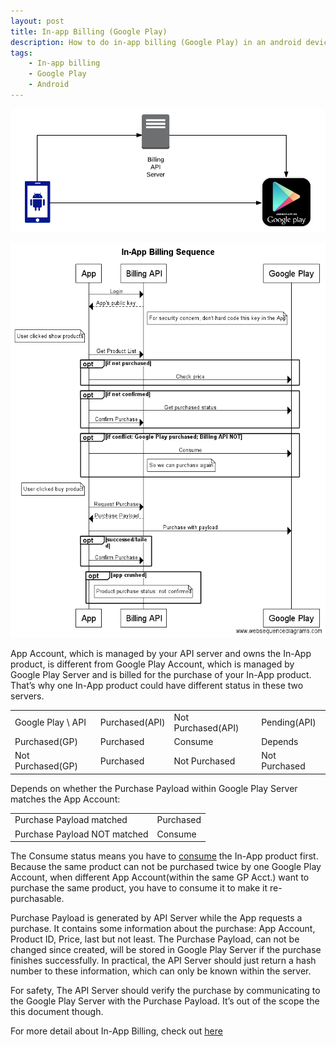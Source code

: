 ```yaml
---
layout: post
title: In-app Billing (Google Play)
description: How to do in-app billing (Google Play) in an android device.
tags: 
    - In-app billing
    - Google Play
    - Android
---
```


![image alt text](/assets/images/in_app_billing/image_0.png)

![image alt text](/assets/images/in_app_billing/image_1.png)

App Account, which is managed by your API server and owns the In-App product, is different from Google Play Account, which is managed by Google Play Server and is billed for the purchase of your In-App product. That’s why one In-App product could have different status in these two servers.

<table>
  <tr>
    <td>Google Play \ API</td>
    <td>Purchased(API)</td>
    <td>Not Purchased(API)</td>
    <td>Pending(API)</td>
  </tr>
  <tr>
    <td>Purchased(GP)</td>
    <td>Purchased</td>
    <td>Consume</td>
    <td>Depends</td>
  </tr>
  <tr>
    <td>Not Purchased(GP)</td>
    <td>Purchased</td>
    <td>Not Purchased</td>
    <td>Not Purchased</td>
  </tr>
</table>


Depends on whether the Purchase Payload within Google Play Server matches the App Account:

<table>
  <tr>
    <td>Purchase Payload matched</td>
    <td>Purchased</td>
  </tr>
  <tr>
    <td>Purchase Payload NOT matched</td>
    <td>Consume</td>
  </tr>
</table>


The Consume status means you have to [consume](https://developer.android.com/google/play/billing/api.html#consume) the In-App product first. Because the same product can not be purchased twice by one Google Play Account, when different App Account(within the same GP Acct.) want to purchase the same product, you have to consume it to make it re-purchasable.

Purchase Payload is generated by API Server while the App requests a purchase. It contains some information about the purchase: App Account, Product ID, Price, last but not least. The Purchase Payload, can not be changed since created, will be stored in Google Play Server if the purchase finishes successfully. In practical, the API Server should just return a hash number to these information, which can only be known within the server.

For safety, The API Server should verify the purchase by communicating to the Google Play Server with the Purchase Payload. It’s out of the scope the this document though.

For more detail about In-App Billing, check out [here](https://developer.android.com/google/play/billing/index.html)

